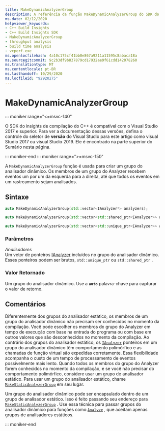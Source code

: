 ```yaml
---
title: MakeDynamicAnalyzerGroup
description: A referência da função MakeDynamicAnalyzerGroup do SDK do insights de compilação do C++.
ms.date: 02/12/2020
helpviewer_keywords:
- C++ Build Insights
- C++ Build Insights SDK
- MakeDynamicAnalyzerGroup
- throughput analysis
- build time analysis
- vcperf.exe
ms.openlocfilehash: 4a10c175cf41bb0e867a9211a11595c8abaca18a
ms.sourcegitcommit: 9c2b3df9b837879cd17932ae9f61cdd142078260
ms.translationtype: MT
ms.contentlocale: pt-BR
ms.lasthandoff: 10/29/2020
ms.locfileid: "92920275"
---
```

# <a name="makedynamicanalyzergroup"></a>MakeDynamicAnalyzerGroup

::: moniker range="<=msvc-140"

O SDK do insights de compilação do C++ é compatível com o Visual Studio 2017 e superior. Para ver a documentação dessas versões, defina o controle do seletor de **versão** do Visual Studio para este artigo como visual Studio 2017 ou visual Studio 2019. Ele é encontrado na parte superior do Sumário nesta página.

::: moniker-end
::: moniker range=">=msvc-150"

A `MakeDynamicAnalyzerGroup` função é usada para criar um grupo do analisador dinâmico. Os membros de um grupo do Analyzer recebem eventos um por um da esquerda para a direita, até que todos os eventos em um rastreamento sejam analisados.

## <a name="syntax"></a>Sintaxe

```cpp
auto MakeDynamicAnalyzerGroup(std::vector<IAnalyzer*> analyzers);

auto MakeDynamicAnalyzerGroup(std::vector<std::shared_ptr<IAnalyzer>> analyzers);

auto MakeDynamicAnalyzerGroup(std::vector<std::unique_ptr<IAnalyzer>> analyzers);
```

### <a name="parameters"></a>Parâmetros

*Analisadores*\
Um vetor de ponteiros [IAnalyzer](../other-types/ianalyzer-class.md) incluídos no grupo do analisador dinâmico. Esses ponteiros podem ser brutos, `std::unique_ptr` ou `std::shared_ptr` .

### <a name="return-value"></a>Valor Retornado

Um grupo do analisador dinâmico. Use a **`auto`** palavra-chave para capturar o valor de retorno.

## <a name="remarks"></a>Comentários

Diferentemente dos grupos do analisador estático, os membros de um grupo do analisador dinâmico não precisam ser conhecidos no momento da compilação. Você pode escolher os membros do grupo do Analyzer em tempo de execução com base na entrada do programa ou com base em outros valores que são desconhecidos no momento da compilação. Ao contrário dos grupos do analisador estático, os [`IAnalyzer`](../other-types/ianalyzer-class.md) ponteiros em um grupo do analisador dinâmico têm comportamento polimórfico e as chamadas de função virtual são expedidas corretamente. Essa flexibilidade acompanha o custo de um tempo de processamento de eventos possivelmente mais lento. Quando todos os membros do grupo do Analyzer forem conhecidos no momento da compilação, e se você não precisar do comportamento polimórfico, considere usar um grupo de analisador estático. Para usar um grupo do analisador estático, chame [`MakeStaticAnalyzerGroup`](make-static-analyzer-group.md) em seu lugar.

Um grupo do analisador dinâmico pode ser encapsulado dentro de um grupo de analisador estático. Isso é feito passando seu endereço para [`MakeStaticAnalyzerGroup`](make-static-analyzer-group.md) . Use essa técnica para passar grupos do analisador dinâmico para funções como [`Analyze`](analyze.md) , que aceitam apenas grupos de analisadores estáticos.

::: moniker-end
